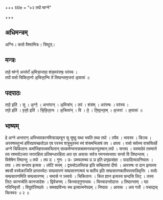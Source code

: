 +++
title = "०२ तपो ष्वग्ने"

+++
## अधिमन्त्रम्
अग्निः। कतो वैश्वामित्रः। त्रिष्टुप्।

## मन्त्रः
तपो॒ ष्व॑ग्ने॒ अन्त॑राँ अ॒मित्रा॒न्तपा॒ शंस॒मर॑रुषः॒ पर॑स्य ।  
तपो॑ वसो चिकिता॒नो अ॒चित्ता॒न्वि ते॑ तिष्ठन्ताम॒जरा॑ अ॒यासः॑ ॥

## पदपाठः
तपो॒ इति॑ । सु । अ॒ग्ने॒ । अन्त॑रान् । अ॒मित्रा॑न् । तप॑ । शंस॑म् । अर॑रुषः । पर॑स्य ।  
तपो॒ इति॑ । व॒सो॒ इति॑ । चि॒कि॒ता॒नः । अ॒चित्ता॑न् । वि । ते॒ । ति॒ष्ठ॒न्ता॒म् । अ॒जराः॑ । अ॒यासः॑ ॥

## भाष्यम्
हे अग्ने अन्तरान् अभिभावकानमित्राञ्छत्रून सु सुष्ठु यथा भवति तथा तपो । तपैव । भावस्व । किञ्च । अररुषस्तुभ्यं हविरप्रयच्छतोऽत एव परस्य शत्रुभूतस्य स्वं शंसमभिलाषं तप । क्षपय । वसो सर्वस्य वासयितर्हे अग्ने चिकितानः कर्माभिज्ञस्त्वमचित्तान् सत्कर्मण्यनासक्तमनस्कान्पुरुषान् तपो । सन्तप । यस्मादेवं तस्मात्ते तव रश्मयोऽजरा जरारहिता प्रतिबन्धारहिता अत एव अयासः सर्वत्र गमनस्वभावाः सन्तो वि तिष्ठन्ताम् । विशेषेण तिष्ठन्तु ॥ तपो । तप उ । गुणः । उ- ञमवलम्ब्य उ ञ इति प्रगृह्यसंज्ञा । पादादित्वादनिघातः । तपा । तप सन्ताप इत्यस । लोटि रूपम् । द्व्यचोऽतस्तिङ इति सम्हितायां दीर्घः । आररुषः रा दान इत्यस्य क्वसौ वस्वेकाजिति प्राप्तस्येटः सम्प्रसारणं सम्प्रसारणाश्रयं च बलीय इति सम्प्रसारणबलीयस्त्वान्निवृत्तिः । वसोः सम्प्रसारणमिति सम्प्रसारणम् । समासे न ञ्स्वर्यः । चिकितानः । कित ज्ञान इत्यस्य छन्दसि लिट् । तस्य लिटः कानज्वेति कानजादेशः । द्विर्वचनम् । कित्त्वाद्गुणाभावः । चित्त्वादन्तोदात्तः ॥ तिष्ठान्ताम् । ष्ठा गतिनिवृत्तौ । विपूर्वात्तिष्ठतेः । समवप्रविभ्यः स्थ इत्यात्मनेपदम् । निघातः । आयसः । अय गतौ । पचाद्यच् चित्स्वरः ॥ २ ॥
